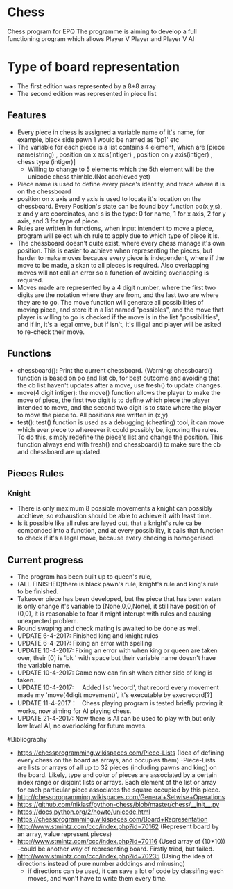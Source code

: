 # Chess
Chess program for EPQ
The programme is aiming to develop a full functioning program which allows Player V Player and Player V AI
# Type of board representation
- The first edition was represented by a 8*8 array
- The second edition was represented in piece list
## Features
- Every piece in chess is assigned a variable name of it's name, for example, black side pawn 1 would be named as 'bp1' etc
- The variable for each piece is a list contains 4 element, which are [piece name(string) , position on x axis(intiger) , position on y axis(intiger) , chess type (intiger)]
    - Willing to change to 5 elements which the 5th element will be the unicode chess thimble.(Not acchieved yet)
- Piece name is used to define every piece's identity, and trace where it is on the chessboard
- position on x axis and y axis is used to locate it's location on the chessboard. Every Position's state can be found bby function po(x,y,s), x and y are coordinates, and s is the type: 0 for name, 1 for x axis, 2 for y axis, and 3 for type of piece.
- Rules are written in functions, when input intendent to move a piece, program will select which rule to apply due to which type of piece it is.
- The chessboard doesn't quite exist, where every chess manage it's own position. This is easier to achieve when representing the pieces, but harder to make moves  because every piece is independent, where if the move to be made, a skan to all pieces is required.
Also overlapping moves will not call an error so a function of avoiding overlapping is required.
 - Moves made are represented by a 4 digit number, where the first two digits are the notation where they are from, and the last two are where they are to go. The move function will generate all possibilities of moving piece, and store it in a list named "possibles", and the move that player is willing to go is checked if the move is in the list "possibilities", and if in, it's a legal omve, but if isn't, it's illigal and player will be asked to re-check their move.



## Functions
- chessboard():   Print the current chessboard. (Warning: chessboard() function is based on po and list cb, for best outcome and avoiding that the cb list haven't updates after a move, use fresh() to update changes.
- move(4 digit intiger):   the move() function allows the player to make the move of piece, the first two digit is to define which piece the player intended to move, and the second two digit is to state where the player to move the piece to. All positions are written in (x,y)
- test(): test() function is used as a debugging (cheating) tool, it can move which ever piece to whereever it could possibly be, ignoring the rules. To do this, simply redefine the piece's list and change the position. This function always end with fresh() and chessboard() to make sure the cb and chessboard are updated.


## Pieces Rules
### Knight
- There is only maximum 8 possible movements a knight can possibly acchieve, so exhaustion should be able to achieve it with least time.
- Is it possible like all rules are layed out, that a knight's rule ca be componded into a function, and at every possibility, it calls that function to check if it's a legal move, because every checing is homogenised.

## Current progress
- The program has been built up to queen's rule, 
- (ALL FINISHED)there is black pawn's rule, knight's rule and king's rule to be finished. 
- Takeover piece has been developed, but the piece that has been eaten is only change it's variable to [None,0,0,None], it still have position of (0,0), it is reasonable to fear it might interupt with rules and causing unexpected problem. 
- Round swaping and check mating is awaited to be done as well.
- UPDATE 6-4-2017:      Finished king and knight rules
- UPDATE 6-4-2017:      Fixing an error with spelling
- UPDATE 10-4-2017:     Fixing an error with when king or queen are taken over, their [0] is 'bk ' with space but their variable name doesn't have the variable name.
- UPDATE 10-4-2017:     Game now can finish when either side of king is taken.
- UPDATE 10-4-2017:     Added list 'record', that record every movement made my 'move(4digit movement)', it's executable by execrecord[?]
- UPDATE 11-4-2017：    Chess playing program is tested briefly proving it works, now aiming for AI playing chess.
- UPDATE 21-4-2017:     Now there is AI can be used to play with,but only low level AI, no overlooking for future moves.



#Bibliography
 - https://chessprogramming.wikispaces.com/Piece-Lists (Idea of defining every chess on the board as arrays, and occupies them)
    -Piece-Lists are lists or arrays of all up to 32 pieces (including pawns and king) on the board. Likely, type and color of pieces are associated by a certain index range or disjoint lists or arrays. Each element of the list or array for each particular piece associates the square occupied by this piece. 
 - http://chessprogramming.wikispaces.com/General+Setwise+Operations 
 - https://github.com/niklasf/python-chess/blob/master/chess/__init__.py
 - https://docs.python.org/2/howto/unicode.html
 - https://chessprogramming.wikispaces.com/Board+Representation
 - http://www.stmintz.com/ccc/index.php?id=70162 (Represent board by an array, value represent pieces)
 - http://www.stmintz.com/ccc/index.php?id=70116 (Used array of (10*10))
     -could be another way of representing board. Firstly tried, but failed.
 - http://www.stmintz.com/ccc/index.php?id=70235 (Using the idea of directions instead of pure number adddings and minusing)
     - if directions can be used, it can save a lot of code by classifing each moves, and won't have to write them every time.
 
